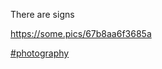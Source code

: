 There are signs

[<span class="invisible">https://</span><span class="">some.pics/67b8aa6f3685a</span><span class="invisible"></span>](https://some.pics/67b8aa6f3685a)

 [\#<span>photography</span>](https://social.lol/tags/photography)